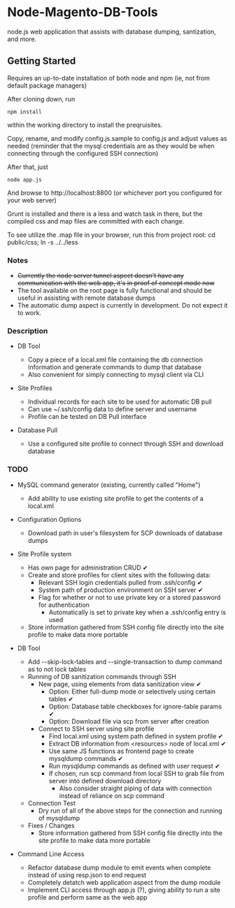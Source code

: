 Node-Magento-DB-Tools
=====================

node.js web application that assists with database dumping, santization, and more.


Getting Started
---------------

Requires an up-to-date installation of both node and npm (ie, not from default package managers)

After cloning down, run 
    
    npm install
    
within the working directory to install the preqruisites.

Copy, rename, and modify config.js.sample to config.js and adjust values as needed (reminder that the mysql credentials are as they would be when connecting through the configured SSH connection)

After that, just

    node app.js
    
And browse to http://localhost:8800 (or whichever port you configured for your web server)

Grunt is installed and there is a less and watch task in there, but the compiled css and map files are committed with each change.

To see utilize the .map file in your browser, run this from project root: cd public/css; ln -s ../../less


### Notes
* ~~Currently the node server tunnel aspect doesn't have any communication with the web app, it's in proof of concept mode now~~
* The tool available on the root page is fully functional and should be useful in assisting with remote database dumps
* The automatic dump aspect is currently in development. Do not expect it to work.


### Description
* DB Tool
    * Copy a piece of a local.xml file containing the db connection information and generate commands to dump that database
    * Also convenient for simply connecting to mysql client via CLI

* Site Profiles
    * Individual records for each site to be used for automatic DB pull
    * Can use ~/.ssh/config data to define server and username
    * Profile can be tested on DB Pull interface

* Database Pull
    * Use a configured site profile to connect through SSH and download database


### TODO
* MySQL command generator (existing, currently called "Home")
    * Add ability to use existing site profile to get the contents of a local.xml

* Configuration Options
    * Download path in user's filesystem for SCP downloads of database dumps

* Site Profile system
    * Has own page for administration CRUD ✔
    * Create and store profiles for client sites with the following data:
        * Relevant SSH login credentials pulled from .ssh/config ✔
        * System path of production environment on SSH server ✔
        * Flag for whether or not to use private key or a stored password for authentication
            * Automatically is set to private key when a .ssh/config entry is used
    * Store information gathered from SSH config file directly into the site profile to make data more portable
        
* DB Tool
    * Add --skip-lock-tables and --single-transaction to dump command as to not lock tables
    * Running of DB sanitization commands through SSH
        * New page, using elements from data sanitization view ✔
            * Option: Either full-dump mode or selectively using certain tables ✔
            * Option: Database table checkboxes for ignore-table params ✔
            * Option: Download file via scp from server after creation
        * Connect to SSH server using site profile
            * Find local.xml using system path defined in system profile ✔
            * Extract DB information from &lt;resources> node of local.xml ✔
            * Use same JS functions as frontend page to create mysqldump commands ✔
            * Run mysqldump commands as defined with user request ✔
            * If chosen, run scp command from local SSH to grab file from server into defined download directory
                * Also consider straight piping of data with connection instead of reliance on scp command
    * Connection Test
        * Dry run of all of the above steps for the connection and running of mysqldump
    * Fixes / Changes
        * Store information gathered from SSH config file directly into the site profile to make data more portable

* Command Line Access
    * Refactor database dump module to emit events when complete instead of using resp.json to end request
    * Completely detatch web application aspect from the dump module
    * Implement CLI access through app.js (?), giving ability to run a site profile and perform same as the web app

